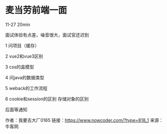 # 麦当劳前端一面

11-27 20min

面试体验有点差，噪音很大，面试官还迟到

1 问项目（缓存）

2 vue2和vue3区别

3 css的盒模型

4 问java的数据类型

5 weback的工作流程

6 cookie和session的区别 存储对象的区别

后面等通知



作者：我要去大厂0165
链接：https://www.nowcoder.com/?type=818_1
来源：牛客网